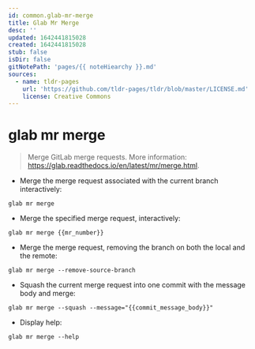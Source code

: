 ```yaml
---
id: common.glab-mr-merge
title: Glab Mr Merge
desc: ''
updated: 1642441815028
created: 1642441815028
stub: false
isDir: false
gitNotePath: 'pages/{{ noteHiearchy }}.md'
sources:
  - name: tldr-pages
    url: 'https://github.com/tldr-pages/tldr/blob/master/LICENSE.md'
    license: Creative Commons
---
```

# glab mr merge

> Merge GitLab merge requests.
> More information: <https://glab.readthedocs.io/en/latest/mr/merge.html>.

- Merge the merge request associated with the current branch interactively:

`glab mr merge`

- Merge the specified merge request, interactively:

`glab mr merge {{mr_number}}`

- Merge the merge request, removing the branch on both the local and the remote:

`glab mr merge --remove-source-branch`

- Squash the current merge request into one commit with the message body and merge:

`glab mr merge --squash --message="{{commit_message_body}}"`

- Display help:

`glab mr merge --help`

